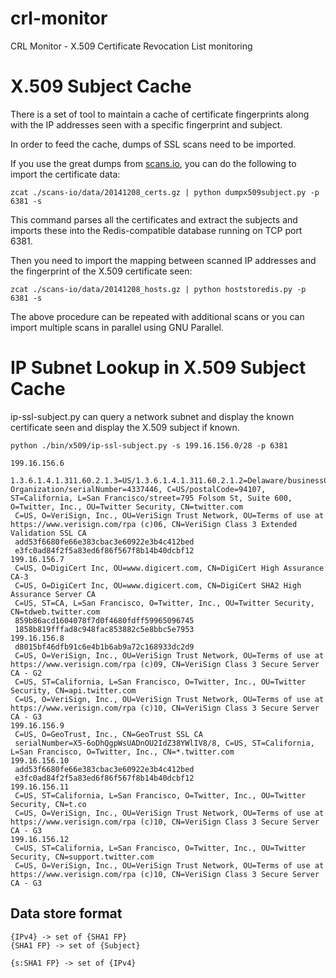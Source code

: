 crl-monitor
===========

CRL Monitor - X.509 Certificate Revocation List monitoring 

X.509 Subject Cache
================

There is a set of tool to maintain a cache of certificate fingerprints
along with the IP addresses seen with a specific fingerprint and subject.

In order to feed the cache, dumps of SSL scans need to be imported.

If you use the great dumps from [scans.io](https://scans.io/), you can do the following to import the certificate data:

~~~~
zcat ./scans-io/data/20141208_certs.gz | python dumpx509subject.py -p 6381 -s
~~~~

This command parses all the certificates and extract the subjects and  imports these into the Redis-compatible database running on TCP port 6381. 

Then you need to import the mapping between scanned IP addresses and the fingerprint of the X.509 certificate seen:

~~~~
zcat ./scans-io/data/20141208_hosts.gz | python hoststoredis.py -p 6381 -s
~~~~

The above procedure can be repeated with additional scans or you can import multiple scans in parallel using GNU Parallel.
 
IP Subnet Lookup in X.509 Subject Cache
================================

ip-ssl-subject.py can query a network subnet and display the known certificate seen and display the X.509 subject if known.

~~~~
python ./bin/x509/ip-ssl-subject.py -s 199.16.156.0/28 -p 6381
~~~~

~~~~
199.16.156.6
 1.3.6.1.4.1.311.60.2.1.3=US/1.3.6.1.4.1.311.60.2.1.2=Delaware/businessCategory=Private Organization/serialNumber=4337446, C=US/postalCode=94107, ST=California, L=San Francisco/street=795 Folsom St, Suite 600, O=Twitter, Inc., OU=Twitter Security, CN=twitter.com
 C=US, O=VeriSign, Inc., OU=VeriSign Trust Network, OU=Terms of use at https://www.verisign.com/rpa (c)06, CN=VeriSign Class 3 Extended Validation SSL CA
 add53f6680fe66e383cbac3e60922e3b4c412bed
 e3fc0ad84f2f5a83ed6f86f567f8b14b40dcbf12
199.16.156.7
 C=US, O=DigiCert Inc, OU=www.digicert.com, CN=DigiCert High Assurance CA-3
 C=US, O=DigiCert Inc, OU=www.digicert.com, CN=DigiCert SHA2 High Assurance Server CA
 C=US, ST=CA, L=San Francisco, O=Twitter, Inc., OU=Twitter Security, CN=tdweb.twitter.com
 859b86acd1604078f7d0f4680fdff59965096745
 1858b819fffad8c948fac853882c5e8bbc5e7953
199.16.156.8
 d8015bf46dfb91c6e4b1b6ab9a72c168933dc2d9
 C=US, O=VeriSign, Inc., OU=VeriSign Trust Network, OU=Terms of use at https://www.verisign.com/rpa (c)09, CN=VeriSign Class 3 Secure Server CA - G2
 C=US, ST=California, L=San Francisco, O=Twitter, Inc., OU=Twitter Security, CN=api.twitter.com
 C=US, O=VeriSign, Inc., OU=VeriSign Trust Network, OU=Terms of use at https://www.verisign.com/rpa (c)10, CN=VeriSign Class 3 Secure Server CA - G3
199.16.156.9
 C=US, O=GeoTrust, Inc., CN=GeoTrust SSL CA
 serialNumber=X5-6oDhQgpWsUADnOU2IdZ38YWlIV8/8, C=US, ST=California, L=San Francisco, O=Twitter, Inc., CN=*.twitter.com
199.16.156.10
 add53f6680fe66e383cbac3e60922e3b4c412bed
 e3fc0ad84f2f5a83ed6f86f567f8b14b40dcbf12
199.16.156.11
 C=US, ST=California, L=San Francisco, O=Twitter, Inc., OU=Twitter Security, CN=t.co
 C=US, O=VeriSign, Inc., OU=VeriSign Trust Network, OU=Terms of use at https://www.verisign.com/rpa (c)10, CN=VeriSign Class 3 Secure Server CA - G3
199.16.156.12
 C=US, ST=California, L=San Francisco, O=Twitter, Inc., OU=Twitter Security, CN=support.twitter.com
 C=US, O=VeriSign, Inc., OU=VeriSign Trust Network, OU=Terms of use at https://www.verisign.com/rpa (c)10, CN=VeriSign Class 3 Secure Server CA - G3
~~~~

## Data store format

~~~~
{IPv4} -> set of {SHA1 FP}
{SHA1 FP} -> set of {Subject}
~~~~

~~~~
{s:SHA1 FP} -> set of {IPv4}
~~~~
